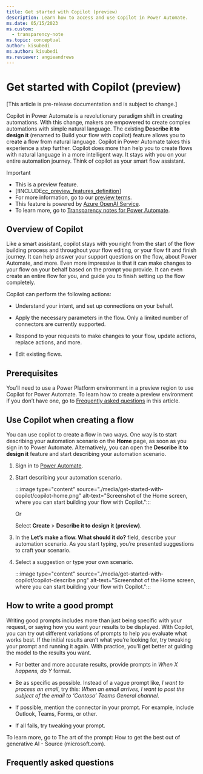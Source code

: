 ```yaml
---
title: Get started with Copilot (preview)
description: Learn how to access and use Copilot in Power Automate.
ms.date: 05/15/2023
ms.custom: 
  - transparency-note
ms.topic: conceptual
author: kisubedi
ms.author: kisubedi
ms.reviewer: angieandrews
---
```


# Get started with Copilot (preview)

[This article is pre-release documentation and is subject to change.]

Copilot in Power Automate is a revolutionary paradigm shift in creating automations. With this change, makers are empowered to create complex automations with simple natural language. The existing **Describe it to design it** (renamed to Build your flow with copilot) feature allows you to create a flow from natural language. Copilot in Power Automate takes this experience a step further. Copilot does more than help you to create flows with natural language in a more intelligent way. It stays with you on your entire automation journey. Think of copilot as your smart flow assistant.

> [!IMPORTANT]
>
> - This is a preview feature.
> - [!INCLUDE[cc_preview_features_definition](includes/cc-preview-features-definition.md)]
>- For more information, go to our [preview terms](https://powerplatform.microsoft.com/legaldocs/supp-powerplatform-preview/).
>- This feature is powered by [Azure OpenAI Service](/azure/cognitive-services/openai/overview).
>- To learn more, go to [Transparency notes for Power Automate](transparency-note.md).

## Overview of Copilot

Like a smart assistant, copilot stays with you right from the start of the flow building process and throughout your flow editing, or your flow fit and finish journey. It can help answer your support questions on the flow, about Power Automate, and more. Even more impressive is that it can make changes to your flow on your behalf based on the prompt you provide. It can even create an entire flow for you, and guide you to finish setting up the flow completely.

Copilot can perform the following actions:

- Understand your intent, and set up connections on your behalf.

- Apply the necessary parameters in the flow. Only a limited number of connectors are currently supported.

- Respond to your requests to make changes to your flow, update actions, replace actions, and more.

- Edit existing flows.

## Prerequisites

You’ll need to use a Power Platform environment in a preview region to use Copilot for Power Automate. To learn how to create a preview environment if you don’t have one, go to [Frequently asked questions](#frequently-asked-questions) in this article.

## Use Copilot when creating a flow

You can use copilot to create a flow in two ways. One way is to start describing your automation scenario on the **Home** page, as soon as you sign in to Power Automate. Alternatively, you can open the **Describe it to design it** feature and start describing your automation scenario.

1. Sign in to [Power Automate](make.powerautomate.com).

1. Start describing your automation scenario.

    :::image type="content" source="./media/get-started-with-copilot/copilot-home.png" alt-text="Screenshot of the Home screen, where you can start building your flow with Copilot.":::

    Or

    Select **Create** > **Describe it to design it (preview)**.

 1. In the **Let’s make a flow. What should it do?** field, describe your automation scenario. As you start typing, you’re presented suggestions to craft your scenario.

3.	Select a suggestion or type your own scenario.

    :::image type="content" source="./media/get-started-with-copilot/copilot-describe.png" alt-text="Screenshot of the Home screen, where you can start building your flow with Copilot.":::
 
## How to write a good prompt

Writing good prompts includes more than just being specific with your request, or saying how you want your results to be displayed. With Copilot, you can try out different variations of prompts to help you evaluate what works best. If the initial results aren’t what you’re looking for, try tweaking your prompt and running it again. With practice, you’ll get better at guiding the model to the results you want.

- For better and more accurate results, provide prompts in *When X happens, do Y* format.

- Be as specific as possible. Instead of a vague prompt like, *I want to process an email*, try this: *When an email arrives, I want to post the subject of the email to ‘Contoso’ Teams General channel*.

- If possible, mention the connector in your prompt. For example, include Outlook, Teams, Forms, or other.

- If all fails, try tweaking your prompt.  

To learn more, go to The art of the prompt: How to get the best out of generative AI - Source (microsoft.com).  



## Frequently asked questions


